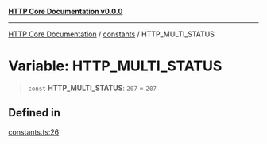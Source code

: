 [**HTTP Core Documentation v0.0.0**](../../README.md)

***

[HTTP Core Documentation](../../modules.md) / [constants](../README.md) / HTTP\_MULTI\_STATUS

# Variable: HTTP\_MULTI\_STATUS

> `const` **HTTP\_MULTI\_STATUS**: `207` = `207`

## Defined in

[constants.ts:26](https://github.com/stonemjs/http-core/blob/89981cacc9858cf786fba9df03b328b6b56a5b75/src/constants.ts#L26)

